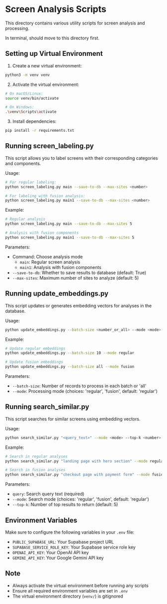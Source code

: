 # Screen Analysis Scripts

This directory contains various utility scripts for screen analysis and processing.

In terminal, should move to this directory first.

## Setting up Virtual Environment

1. Create a new virtual environment:
```bash
python3 -m venv venv
```

2. Activate the virtual environment:
```bash
# On macOS/Linux:
source venv/bin/activate

# On Windows:
.\venv\Scripts\activate
```

3. Install dependencies:
```bash
pip install -r requirements.txt
```

## Running screen_labeling.py

This script allows you to label screens with their corresponding categories and components.

Usage:
```bash
# For regular labeling:
python screen_labeling.py main --save-to-db --max-sites <number>

# For labeling with fusion analysis:
python screen_labeling.py main1 --save-to-db --max-sites <number>
```

Example:
```bash
# Regular analysis
python screen_labeling.py main --save-to-db --max-sites 5

# Analysis with fusion components
python screen_labeling.py main1 --save-to-db --max-sites 5
```

Parameters:
- Command: Choose analysis mode
  - `main`: Regular screen analysis
  - `main1`: Analysis with fusion components
- `--save-to-db`: Whether to save results to database (default: True)
- `--max-sites`: Maximum number of sites to analyze (default: 5)

## Running update_embeddings.py

This script updates or generates embedding vectors for analyses in the database.

Usage:
```bash
python update_embeddings.py --batch-size <number_or_all> --mode <mode>
```

Example:
```bash
# Update regular embeddings
python update_embeddings.py --batch-size 10 --mode regular

# Update fusion embeddings
python update_embeddings.py --batch-size all --mode fusion
```

Parameters:
- `--batch-size`: Number of records to process in each batch or 'all'
- `--mode`: Processing mode (choices: 'regular', 'fusion', default: 'regular')

## Running search_similar.py

This script searches for similar screens using embedding vectors.

Usage:
```bash
python search_similar.py "<query_text>" --mode <mode> --top-k <number>
```

Example:
```bash
# Search in regular analyses
python search_similar.py "landing page with hero section" --mode regular --top-k 5

# Search in fusion analyses
python search_similar.py "checkout page with payment form" --mode fusion --top-k 3
```

Parameters:
- `query`: Search query text (required)
- `--mode`: Search mode (choices: 'regular', 'fusion', default: 'regular')
- `--top-k`: Number of top results to return (default: 5)

## Environment Variables

Make sure to configure the following variables in your `.env` file:
- `PUBLIC_SUPABASE_URL`: Your Supabase project URL
- `SUPABASE_SERVICE_ROLE_KEY`: Your Supabase service role key
- `OPENAI_API_KEY`: Your OpenAI API key
- `GEMINI_API_KEY`: Your Google Gemini API key

## Note
- Always activate the virtual environment before running any scripts
- Ensure all required environment variables are set in `.env`
- The virtual environment directory (`venv/`) is gitignored
